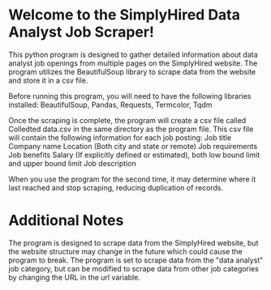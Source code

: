 # Welcome to the SimplyHired Data Analyst Job Scraper! 

This python program is designed to gather detailed information about data analyst job openings from multiple pages on the SimplyHired website. The program utilizes the BeautifulSoup library to scrape data from the website and store it in a csv file.


Before running this program, you will need to have the following libraries installed:
  BeautifulSoup,
  Pandas,
  Requests,
  Termcolor, 
  Tqdm

Once the scraping is complete, the program will create a csv file called Colledted data.csv in the same directory as the program file. This csv file will contain the following information for each job posting:
  Job title
  Company name
  Location (Both city and state or remote)
  Job requirements
  Job benefits
  Salary (If explicitly defined or estimated), both low bound limit and upper bound limit
  Job description
  
  
  
  When you use the program for the second time, it may determine where it last reached and stop scraping, reducing duplication of records.
  
# Additional Notes
The program is designed to scrape data from the SimplyHired website, but the website structure may change in the future which could cause the program to break.
The program is set to scrape data from the "data analyst" job category, but can be modified to scrape data from other job categories by changing the URL in the url variable.
